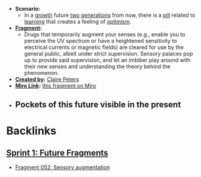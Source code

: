 - **Scenario:** 
    - In a [growth](<growth.md>) future [two generations](<two generations.md>) from now, there is a [pill](<pill.md>) related to [learning](<learning.md>) that creates a feeling of [optimism](<optimism.md>).
- **[Fragment](<Fragment.md>):** 
    - Drugs that temporarily augment your senses (e.g., enable you to perceive the UV spectrum or have a heightened sensitivity to electrical currents or magnetic fields) are cleared for use by the general public, albeit under strict supervision. Sensory palaces pop up to provide said supervision, and let an imbiber play around with their new senses and understanding the theory behind the phenomenon.
- **[Created by](<Created by.md>):** [Claire Peters](<Claire Peters.md>)
- **[Miro Link](<Miro Link.md>):** [this fragment on Miro](https://miro.com/app/board/o9J_kpEmVVk=/?moveToWidget=3074457348849828140&cot=6)
- **Pockets of this future visible in the present**
    - 

# Backlinks
## [Sprint 1: Future Fragments](<Sprint 1: Future Fragments.md>)
- [Fragment 052: Sensory augmentation](<Fragment 052: Sensory augmentation.md>)

